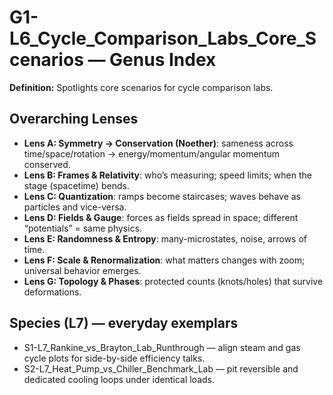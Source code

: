 # G1-L6_Cycle_Comparison_Labs_Core_Scenarios — Genus Index
**Definition:** Spotlights core scenarios for cycle comparison labs.

## Overarching Lenses

- **Lens A: Symmetry -> Conservation (Noether)**: sameness across time/space/rotation → energy/momentum/angular momentum conserved.
- **Lens B: Frames & Relativity**: who’s measuring; speed limits; when the stage (spacetime) bends.
- **Lens C: Quantization**: ramps become staircases; waves behave as particles and vice-versa.
- **Lens D: Fields & Gauge**: forces as fields spread in space; different “potentials” = same physics.
- **Lens E: Randomness & Entropy**: many-microstates, noise, arrows of time.
- **Lens F: Scale & Renormalization**: what matters changes with zoom; universal behavior emerges.
- **Lens G: Topology & Phases**: protected counts (knots/holes) that survive deformations.

## Species (L7) — everyday exemplars
- S1-L7_Rankine_vs_Brayton_Lab_Runthrough — align steam and gas cycle plots for side-by-side efficiency talks.
- S2-L7_Heat_Pump_vs_Chiller_Benchmark_Lab — pit reversible and dedicated cooling loops under identical loads.

